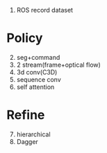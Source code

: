 1. ROS record dataset

# Policy
2. seg+command
3. 2 stream(frame+optical flow)
4. 3d conv(C3D)
5. sequence conv
6. self attention

# Refine
7. hierarchical
8. Dagger